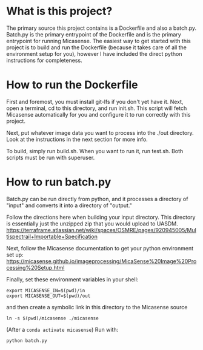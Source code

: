 # What is this project?

The primary source this project contains is a Dockerfile and also a batch.py. Batch.py is the primary entrypoint of the Dockerfile and is the primary entrypoint for running Micasense. The easiest way to get started with this project is to build and run the Dockerfile (because it takes care of all the environment setup for you), however I have included the direct python instructions for completeness.


# How to run the Dockerfile

First and foremost, you must install git-lfs if you don't yet have it. Next, open a terminal, cd to this directory, and run init.sh. This script will fetch Micasense automatically for you and configure it to run correctly with this project.

Next, put whatever image data you want to process into the ./out directory. Look at the instructions in the next section for more info.

To build, simply run build.sh. When you want to run it, run test.sh. Both scripts must be run with superuser.


# How to run batch.py

Batch.py can be run directly from python, and it processes a directory of "input" and converts it into a directory of "output."

Follow the directions here when building your input directory. This directory is essentially just the unzipped zip that you would upload to UASDM.
https://terraframe.atlassian.net/wiki/spaces/OSMRE/pages/920945005/Multispectrail+Importable+Specification

Next, follow the Micasense documentation to get your python environment set up:
https://micasense.github.io/imageprocessing/MicaSense%20Image%20Processing%20Setup.html

Finally, set these environment variables in your shell:

```
export MICASENSE_IN=$(pwd)/in
export MICASENSE_OUT=$(pwd)/out
```

and then create a symbolic link in this directory to the Micasense source

```
ln -s $(pwd)/micasense ./micasense
```

(After a `conda activate micasense`) Run with:
```
python batch.py
```

